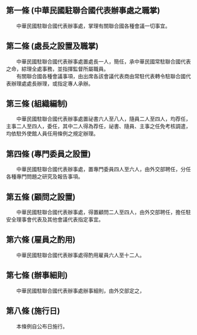 第一條 (中華民國駐聯合國代表辦事處之職掌)
-----------------------------------------
　　中華民國駐聯合國代表辦事處，掌理有關聯合國各種會議一切事宜。  


第二條 (處長之設置及職掌)
-------------------------
　　中華民國駐聯合國代表辦事處置處長一人，簡任，承中華民國常駐聯合國代表之命，綜理全處事務，並指揮監督所屬職員。  
　　有關聯合國各種會議事項，由出席各該會議代表商由常駐代表轉令駐聯合國代表辦理處處長辦理，或指定專人承辦。  


第三條 (組織編制)
-----------------
　　中華民國駐聯合國代表辦事處置祕書六人至八人，隨員二人至四人，均荐任，主事二人至四人，委任，其中二人得為荐任，祕書、隨員、主事之任免考核調遣，均依駐外使館人員任用條例之規定辦理。  


第四條 (專門委員之設置)
-----------------------
　　中華民國駐聯合國代表辦事處，置專門委員四人至六人，由外交部聘任，分任各種專門問題之研究及報告事項。  


第五條 (顧問之設置)
-------------------
　　中華民國駐聯合國代表辦事處，得置顧問二人至四人，由外交部聘任，擔任駐安全理事會代表及其他會議代表指定事宜。  


第六條 (雇員之酌用)
-------------------
　　中華民國駐聯合國代表辦事處得酌用雇員六人至十二人。  


第七條 (辦事細則)
-----------------
　　中華民國駐聯合國代表辦事處辦事細則，由外交部定之，  


第八條 (施行日)
---------------
　　本條例自公布日施行。